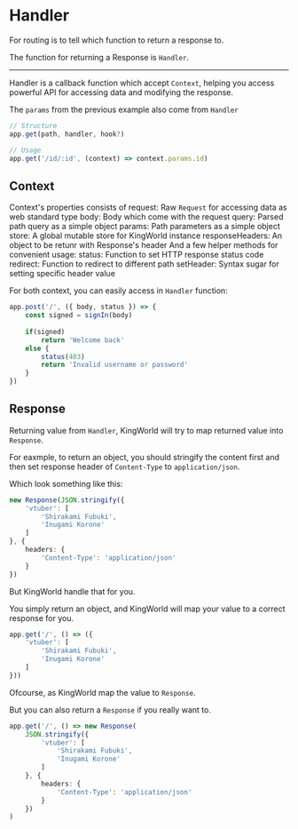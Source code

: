# Handler
For routing is to tell which function to return a response to.

The function for returning a Response is `Handler`.

---
Handler is a callback function which accept `Context`, helping you access powerful API for accessing data and modifying the response.

The `params` from the previous example also come from `Handler`
```typescript
// Structure
app.get(path, handler, hook?)

// Usage
app.get('/id/:id', (context) => context.params.id)
```

## Context
Context's properties consists of
request: Raw `Request` for accessing data as web standard type
body: Body which come with the request
query: Parsed path query as a simple object
params: Path parameters as a simple object
store: A global mutable store for KingWorld instance
responseHeaders: An object to be retunr with Response's header
And a few helper methods for convenient usage:
status: Function to set HTTP response status code
 redirect: Function to redirect to different path
setHeader: Syntax sugar for setting specific header value

For both context, you can easily access in `Handler` function:
```typescript
app.post('/', ({ body, status }) => {
    const signed = signIn(body)
    
    if(signed)
        return 'Welcome back'
    else {
        status(403)
        return 'Invalid username or password'
    }
})
```

## Response
Returning value from `Handler`, KingWorld will try to map returned value into `Response`.

For eaxmple, to return an object, you should stringify the content first and then set response header of `Content-Type` to `application/json`.

Which look something like this:
```typescript
new Response(JSON.stringify({
    'vtuber': [
        'Shirakami Fubuki',
        'Inugami Korone'
    ]
}, {
    headers: {
        'Content-Type': 'application/json'
    }
})
```

But KingWorld handle that for you.

You simply return an object, and KingWorld will map your value to a correct response for you.
```typescript
app.get('/', () => ({
    'vtuber': [
        'Shirakami Fubuki',
        'Inugami Korone'
    ]
}))
```

Ofcourse, as KingWorld map the value to `Response`.

But you can also return a `Response` if you really want to.
```typescript
app.get('/', () => new Response(
    JSON.stringify({
        'vtuber': [
            'Shirakami Fubuki',
            'Inugami Korone'
        ]
    }, {
        headers: {
            'Content-Type': 'application/json'
        }
    })
)
```
